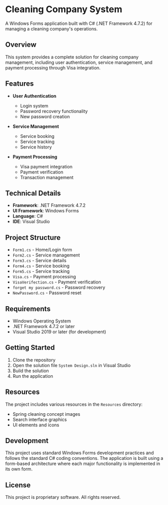# Cleaning Company System

A Windows Forms application built with C# (.NET Framework 4.7.2) for managing a cleaning company's operations.

## Overview

This system provides a complete solution for cleaning company management, including user authentication, service management, and payment processing through Visa integration.

## Features

- **User Authentication**
  - Login system
  - Password recovery functionality
  - New password creation

- **Service Management**
  - Service booking
  - Service tracking
  - Service history

- **Payment Processing**
  - Visa payment integration
  - Payment verification
  - Transaction management

## Technical Details

- **Framework**: .NET Framework 4.7.2
- **UI Framework**: Windows Forms
- **Language**: C#
- **IDE**: Visual Studio

## Project Structure

- `Form1.cs` - Home/Login form
- `Form2.cs` - Service management
- `Form3.cs` - Service details
- `Form4.cs` - Service booking
- `Form5.cs` - Service tracking
- `Visa.cs` - Payment processing
- `VisaVerifection.cs` - Payment verification
- `forget my password.cs` - Password recovery
- `NewPassword.cs` - Password reset

## Requirements

- Windows Operating System
- .NET Framework 4.7.2 or later
- Visual Studio 2019 or later (for development)

## Getting Started

1. Clone the repository
2. Open the solution file `System Design.sln` in Visual Studio
3. Build the solution
4. Run the application

## Resources

The project includes various resources in the `Resources` directory:
- Spring cleaning concept images
- Search interface graphics
- UI elements and icons

## Development

This project uses standard Windows Forms development practices and follows the standard C# coding conventions. The application is built using a form-based architecture where each major functionality is implemented in its own form.

## License

This project is proprietary software. All rights reserved.
